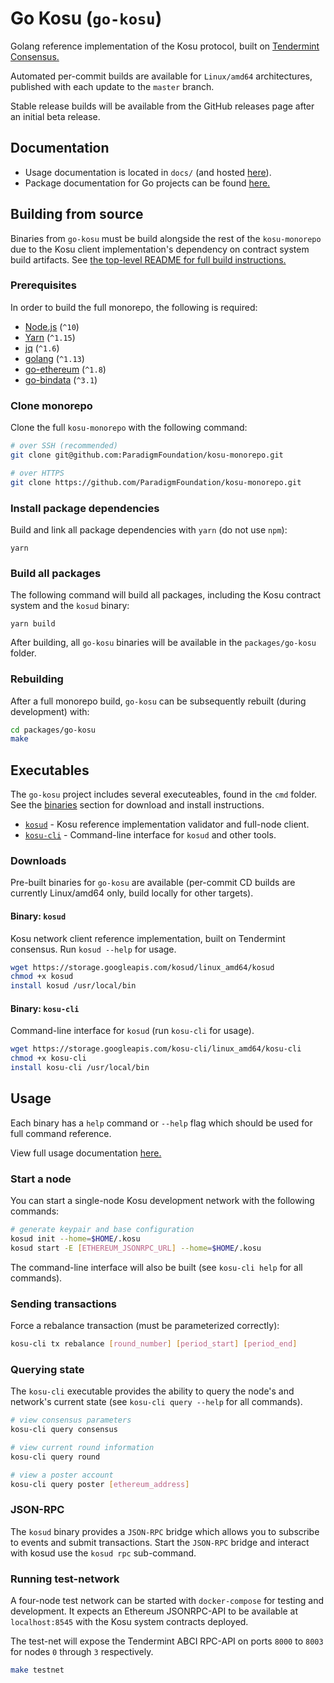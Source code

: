 # Go Kosu (`go-kosu`)

Golang reference implementation of the Kosu protocol, built on [Tendermint Consensus.](https://github.com/tendermint/tendermint)

Automated per-commit builds are available for `Linux/amd64` architectures, published with each update to the `master` branch.

Stable release builds will be available from the GitHub releases page after an initial beta release.

## Documentation

-   Usage documentation is located in `docs/` (and hosted [here](https://docs.kosu.io/go-kosu)).
-   Package documentation for Go projects can be found [here.](https://godoc.org/github.com/ParadigmFoundation/kosu-monorepo)

## Building from source

Binaries from `go-kosu` must be build alongside the rest of the `kosu-monorepo` due to the Kosu client implementation's dependency on contract system build artifacts. See [the top-level README for full build instructions.](https://github.com/ParadigmFoundation/kosu-monorepo/blob/master/README.md#install-instructions)

### Prerequisites

In order to build the full monorepo, the following is required:

-   [Node.js](https://nodejs.org/en/download/) (`^10`)
-   [Yarn](https://yarnpkg.com/lang/en/docs/install/#mac-stable) (`^1.15`)
-   [jq](https://stedolan.github.io/jq/download/) (`^1.6`)
-   [golang](https://golang.org/dl/) (`^1.13`)
-   [go-ethereum](https://github.com/ethereum/go-ethereum/wiki/Building-Ethereum) (`^1.8`)
-   [go-bindata](https://github.com/go-bindata/go-bindata) (`^3.1`)

### Clone monorepo

Clone the full `kosu-monorepo` with the following command:

```bash
# over SSH (recommended)
git clone git@github.com:ParadigmFoundation/kosu-monorepo.git

# over HTTPS
git clone https://github.com/ParadigmFoundation/kosu-monorepo.git
```

### Install package dependencies

Build and link all package dependencies with `yarn` (do not use `npm`):

```
yarn
```

### Build all packages

The following command will build all packages, including the Kosu contract system and the `kosud` binary:

```
yarn build
```

After building, all `go-kosu` binaries will be available in the `packages/go-kosu` folder.

### Rebuilding

After a full monorepo build, `go-kosu` can be subsequently rebuilt (during development) with:

```bash
cd packages/go-kosu
make
```

## Executables

The `go-kosu` project includes several executeables, found in the `cmd` folder. See the [binaries](#binaries) section for download and install instructions.

-   [`kosud`](#binary-kosud) - Kosu reference implementation validator and full-node client.
-   [`kosu-cli`](#binary-kosu-cli) - Command-line interface for `kosud` and other tools.

### Downloads

Pre-built binaries for `go-kosu` are available (per-commit CD builds are currently Linux/amd64 only, build locally for other targets).

#### Binary: `kosud`

Kosu network client reference implementation, built on Tendermint consensus. Run `kosud --help` for usage.

```bash
wget https://storage.googleapis.com/kosud/linux_amd64/kosud
chmod +x kosud
install kosud /usr/local/bin
```

#### Binary: `kosu-cli`

Command-line interface for `kosud` (run `kosu-cli` for usage).

```bash
wget https://storage.googleapis.com/kosu-cli/linux_amd64/kosu-cli
chmod +x kosu-cli
install kosu-cli /usr/local/bin
```

## Usage

Each binary has a `help` command or `--help` flag which should be used for full command reference.

View full usage documentation [here.](https://docs.kosu.io/go-kosu/#usage)

### Start a node

You can start a single-node Kosu development network with the following commands:

```bash
# generate keypair and base configuration
kosud init --home=$HOME/.kosu
kosud start -E [ETHEREUM_JSONRPC_URL] --home=$HOME/.kosu
```

The command-line interface will also be built (see `kosu-cli help` for all commands).

### Sending transactions

Force a rebalance transaction (must be parameterized correctly):

```bash
kosu-cli tx rebalance [round_number] [period_start] [period_end]
```

### Querying state

The `kosu-cli` executable provides the ability to query the node's and network's current state (see `kosu-cli query --help` for all commands).

```bash
# view consensus parameters
kosu-cli query consensus

# view current round information
kosu-cli query round

# view a poster account
kosu-cli query poster [ethereum_address]
```

### JSON-RPC

The `kosud` binary provides a `JSON-RPC` bridge which allows you to subscribe to events and submit transactions.
Start the `JSON-RPC` bridge and interact with kosud use the `kosud rpc` sub-command.

### Running test-network

A four-node test network can be started with `docker-compose` for testing and development. It expects an Ethereum JSONRPC-API to be available at `localhost:8545` with the Kosu system contracts deployed.

The test-net will expose the Tendermint ABCI RPC-API on ports `8000` to `8003` for nodes `0` through `3` respectively.

```bash
make testnet
```
